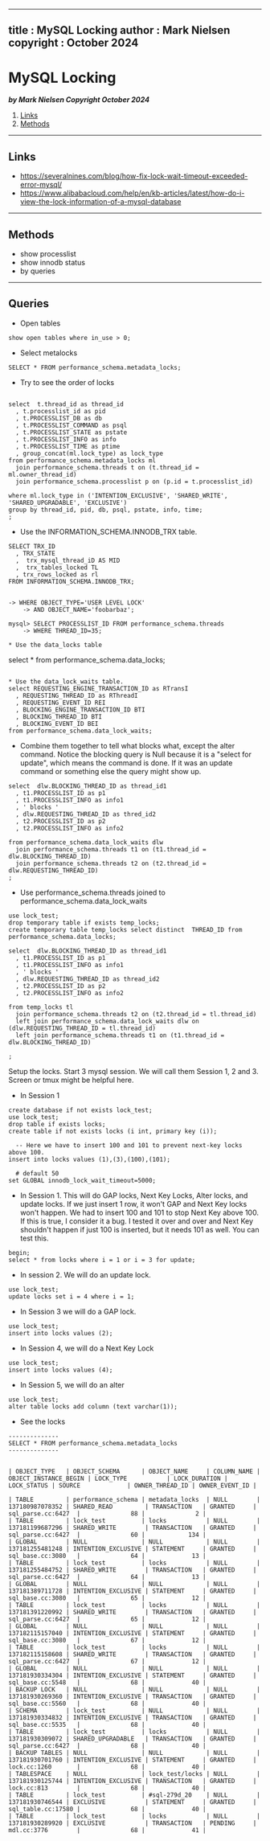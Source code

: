 
---
title : MySQL Locking
author : Mark Nielsen
copyright : October 2024
---


MySQL Locking
==============================

_**by Mark Nielsen
Copyright October 2024**_

1. [Links](#links)
2. [Methods](#methods)

* * *
<a name=links></a>Links
-----
* https://severalnines.com/blog/how-fix-lock-wait-timeout-exceeded-error-mysql/
* https://www.alibabacloud.com/help/en/kb-articles/latest/how-do-i-view-the-lock-information-of-a-mysql-database

* * *
<a name=methods></a>Methods
-----

* show processlist
* show innodb status
* by queries

* * *
<a name=queries></a>Queries
-----


* Open tables
```
show open tables where in_use > 0;
```

*  Select metalocks
```
SELECT * FROM performance_schema.metadata_locks;
```

* Try to see the order of locks
```

select  t.thread_id as thread_id
  , t.processlist_id as pid
  , t.PROCESSLIST_DB as db
  , t.PROCESSLIST_COMMAND as psql
  , t.PROCESSLIST_STATE as pstate
  , t.PROCESSLIST_INFO as info
  , t.PROCESSLIST_TIME as ptime
  , group_concat(ml.lock_type) as lock_type
from performance_schema.metadata_locks ml
  join performance_schema.threads t on (t.thread_id = ml.owner_thread_id)
  join performance_schema.processlist p on (p.id = t.processlist_id) 

where ml.lock_type in ('INTENTION_EXCLUSIVE', 'SHARED_WRITE', 'SHARED_UPGRADABLE', 'EXCLUSIVE')
group by thread_id, pid, db, psql, pstate, info, time;
;
```

* Use the INFORMATION_SCHEMA.INNODB_TRX table.
```
SELECT TRX_ID
  , TRX_STATE
  ,  trx_mysql_thread_iD AS MID
  ,  trx_tables_locked TL
  , trx_rows_locked as rl
FROM INFORMATION_SCHEMA.INNODB_TRX;


-> WHERE OBJECT_TYPE='USER LEVEL LOCK'
    -> AND OBJECT_NAME='foobarbaz';
 
mysql> SELECT PROCESSLIST_ID FROM performance_schema.threads
    -> WHERE THREAD_ID=35;

* Use the data_locks table
```
select * from performance_schema.data_locks;
```

* Use the data_lock_waits table. 
select REQUESTING_ENGINE_TRANSACTION_ID as RTransI
  , REQUESTING_THREAD_ID as RThreadI
  , REQUESTING_EVENT_ID REI
  , BLOCKING_ENGINE_TRANSACTION_ID BTI
  , BLOCKING_THREAD_ID BTI
  , BLOCKING_EVENT_ID BEI
from performance_schema.data_lock_waits;
```

* Combine them together to tell what blocks what, except the alter command. Notice the blocking query is Null because
it is a "select for update", which means the command is done. If it was an update command or something else the query
might show up. 
```
select  dlw.BLOCKING_THREAD_ID as thread_id1
  , t1.PROCESSLIST_ID as p1
  , t1.PROCESSLIST_INFO as info1
  , ' blocks ' 
  , dlw.REQUESTING_THREAD_ID as thred_id2
  , t2.PROCESSLIST_ID as p2
  , t2.PROCESSLIST_INFO as info2

from performance_schema.data_lock_waits dlw
  join performance_schema.threads t1 on (t1.thread_id = dlw.BLOCKING_THREAD_ID)
  join performance_schema.threads t2 on (t2.thread_id = dlw.REQUESTING_THREAD_ID)
;
```

* Use performance_schema.threads joined to performance_schema.data_lock_waits
```
use lock_test;
drop temporary table if exists temp_locks;
create temporary table temp_locks select distinct  THREAD_ID from performance_schema.data_locks;

select  dlw.BLOCKING_THREAD_ID as thread_id1
  , t1.PROCESSLIST_ID as p1
  , t1.PROCESSLIST_INFO as info1
  , ' blocks '
  , dlw.REQUESTING_THREAD_ID as thread_id2
  , t2.PROCESSLIST_ID as p2
  , t2.PROCESSLIST_INFO as info2

from temp_locks tl
  join performance_schema.threads t2 on (t2.thread_id = tl.thread_id)
  left join performance_schema.data_lock_waits dlw on (dlw.REQUESTING_THREAD_ID = tl.thread_id)
  left join performance_schema.threads t1 on (t1.thread_id = dlw.BLOCKING_THREAD_ID)

;

```


Setup the locks. Start 3 mysql session. We will call them Session 1, 2 and 3. Screen or tmux might be helpful here.

* In Session 1
```
create database if not exists lock_test;
use lock_test;
drop table if exists locks;
create table if not exists locks (i int, primary key (i));

  -- Here we have to insert 100 and 101 to prevent next-key locks above 100. 
insert into locks values (1),(3),(100),(101);

  # default 50
set GLOBAL innodb_lock_wait_timeout=5000;

```

* In Session 1. This will do GAP locks, Next Key Locks, Alter locks, and update locks. If we just insert 1 row, it won't
GAP and Next Key locks won't happen. We had to insert 100 and 101 to stop Next Key above 100. If this is true, I consider
it a bug. I tested it over and over and Next Key shouldn't happen if just 100 is inserted, but it needs 101 as well. You
can test this. 

```
begin;
select * from locks where i = 1 or i = 3 for update;

```


* In session 2. We will do an update lock. 
```
use lock_test;
update locks set i = 4 where i = 1;
```

* In Session 3 we will do a GAP lock. 
```
use lock_test;
insert into locks values (2);
```

* In Session 4, we will do a Next Key Lock
```
use lock_test;
insert into locks values (4);
```

* In Session 5, we will do an alter
```
use lock_test;
alter table locks add column (text varchar(1));
```


* See the locks
```
--------------
SELECT * FROM performance_schema.metadata_locks
--------------


| OBJECT_TYPE   | OBJECT_SCHEMA      | OBJECT_NAME     | COLUMN_NAME | OBJECT_INSTANCE_BEGIN | LOCK_TYPE           | LOCK_DURATION | LOCK_STATUS | SOURCE             | OWNER_THREAD_ID | OWNER_EVENT_ID |

| TABLE         | performance_schema | metadata_locks  | NULL        |       137180987078352 | SHARED_READ         | TRANSACTION   | GRANTED     | sql_parse.cc:6427  |              88 |              2 |
| TABLE         | lock_test          | locks           | NULL        |       137181199687296 | SHARED_WRITE        | TRANSACTION   | GRANTED     | sql_parse.cc:6427  |              60 |            134 |
| GLOBAL        | NULL               | NULL            | NULL        |       137181255481248 | INTENTION_EXCLUSIVE | STATEMENT     | GRANTED     | sql_base.cc:3080   |              64 |             13 |
| TABLE         | lock_test          | locks           | NULL        |       137181255484752 | SHARED_WRITE        | TRANSACTION   | GRANTED     | sql_parse.cc:6427  |              64 |             13 |
| GLOBAL        | NULL               | NULL            | NULL        |       137181389711728 | INTENTION_EXCLUSIVE | STATEMENT     | GRANTED     | sql_base.cc:3080   |              65 |             12 |
| TABLE         | lock_test          | locks           | NULL        |       137181391220992 | SHARED_WRITE        | TRANSACTION   | GRANTED     | sql_parse.cc:6427  |              65 |             12 |
| GLOBAL        | NULL               | NULL            | NULL        |       137182115157040 | INTENTION_EXCLUSIVE | STATEMENT     | GRANTED     | sql_base.cc:3080   |              67 |             12 |
| TABLE         | lock_test          | locks           | NULL        |       137182115158608 | SHARED_WRITE        | TRANSACTION   | GRANTED     | sql_parse.cc:6427  |              67 |             12 |
| GLOBAL        | NULL               | NULL            | NULL        |       137181930334304 | INTENTION_EXCLUSIVE | STATEMENT     | GRANTED     | sql_base.cc:5548   |              68 |             40 |
| BACKUP LOCK   | NULL               | NULL            | NULL        |       137181930269360 | INTENTION_EXCLUSIVE | TRANSACTION   | GRANTED     | sql_base.cc:5560   |              68 |             40 |
| SCHEMA        | lock_test          | NULL            | NULL        |       137181930334832 | INTENTION_EXCLUSIVE | TRANSACTION   | GRANTED     | sql_base.cc:5535   |              68 |             40 |
| TABLE         | lock_test          | locks           | NULL        |       137181930309072 | SHARED_UPGRADABLE   | TRANSACTION   | GRANTED     | sql_parse.cc:6427  |              68 |             40 |
| BACKUP TABLES | NULL               | NULL            | NULL        |       137181930701760 | INTENTION_EXCLUSIVE | STATEMENT     | GRANTED     | lock.cc:1260       |              68 |             40 |
| TABLESPACE    | NULL               | lock_test/locks | NULL        |       137181930125744 | INTENTION_EXCLUSIVE | TRANSACTION   | GRANTED     | lock.cc:813        |              68 |             40 |
| TABLE         | lock_test          | #sql-279d_20    | NULL        |       137181930746544 | EXCLUSIVE           | STATEMENT     | GRANTED     | sql_table.cc:17580 |              68 |             40 |
| TABLE         | lock_test          | locks           | NULL        |       137181930289920 | EXCLUSIVE           | TRANSACTION   | PENDING     | mdl.cc:3776        |              68 |             41 |

```